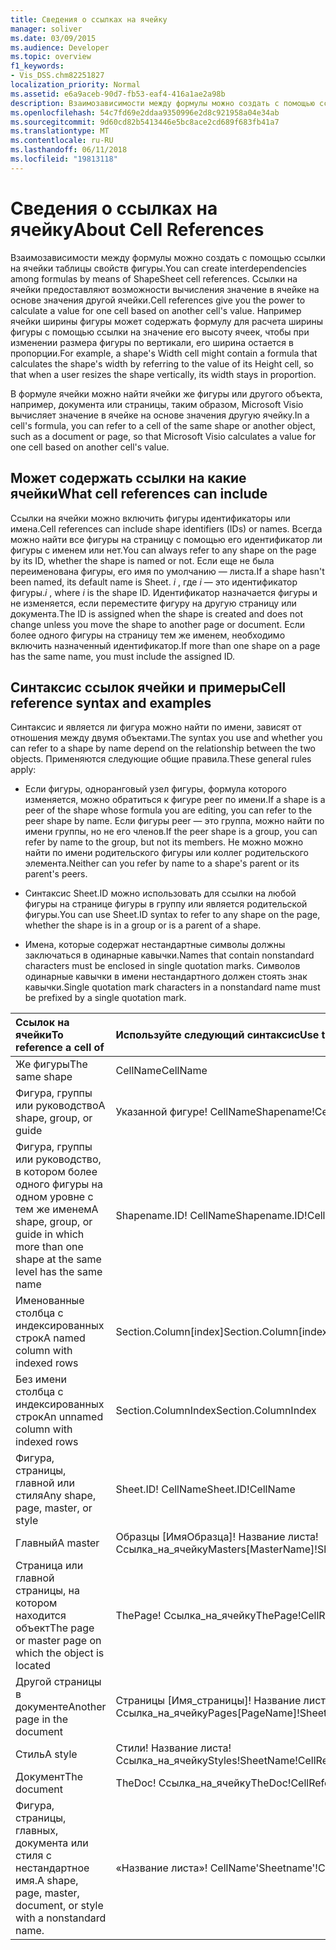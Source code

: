 ```yaml
---
title: Сведения о ссылках на ячейку
manager: soliver
ms.date: 03/09/2015
ms.audience: Developer
ms.topic: overview
f1_keywords:
- Vis_DSS.chm82251827
localization_priority: Normal
ms.assetid: e6a9aceb-90d7-fb53-eaf4-416a1ae2a98b
description: Взаимозависимости между формулы можно создать с помощью ссылки на ячейки таблицы свойств фигуры. Ссылки на ячейки предоставляют возможности вычисления значение в ячейке на основе значения другой ячейки. Например ячейки ширины фигуры может содержать формулу для расчета ширины фигуры с помощью ссылки на значение его высоту ячеек, чтобы при изменении размера фигуры по вертикали, его ширина остается в пропорции.
ms.openlocfilehash: 54c7fd69e2ddaa9350996e2d8c921958a04e34ab
ms.sourcegitcommit: 9d60cd82b5413446e5bc8ace2cd689f683fb41a7
ms.translationtype: MT
ms.contentlocale: ru-RU
ms.lasthandoff: 06/11/2018
ms.locfileid: "19813118"
---
```

# <a name="about-cell-references"></a><span data-ttu-id="18e51-105">Сведения о ссылках на ячейку</span><span class="sxs-lookup"><span data-stu-id="18e51-105">About Cell References</span></span>

<span data-ttu-id="18e51-106">Взаимозависимости между формулы можно создать с помощью ссылки на ячейки таблицы свойств фигуры.</span><span class="sxs-lookup"><span data-stu-id="18e51-106">You can create interdependencies among formulas by means of ShapeSheet cell references.</span></span> <span data-ttu-id="18e51-107">Ссылки на ячейки предоставляют возможности вычисления значение в ячейке на основе значения другой ячейки.</span><span class="sxs-lookup"><span data-stu-id="18e51-107">Cell references give you the power to calculate a value for one cell based on another cell's value.</span></span> <span data-ttu-id="18e51-108">Например ячейки ширины фигуры может содержать формулу для расчета ширины фигуры с помощью ссылки на значение его высоту ячеек, чтобы при изменении размера фигуры по вертикали, его ширина остается в пропорции.</span><span class="sxs-lookup"><span data-stu-id="18e51-108">For example, a shape's Width cell might contain a formula that calculates the shape's width by referring to the value of its Height cell, so that when a user resizes the shape vertically, its width stays in proportion.</span></span>
  
<span data-ttu-id="18e51-109">В формуле ячейки можно найти ячейки же фигуры или другого объекта, например, документа или страницы, таким образом, Microsoft Visio вычисляет значение в ячейке на основе значения другую ячейку.</span><span class="sxs-lookup"><span data-stu-id="18e51-109">In a cell's formula, you can refer to a cell of the same shape or another object, such as a document or page, so that Microsoft Visio calculates a value for one cell based on another cell's value.</span></span>
  
## <a name="what-cell-references-can-include"></a><span data-ttu-id="18e51-110">Может содержать ссылки на какие ячейки</span><span class="sxs-lookup"><span data-stu-id="18e51-110">What cell references can include</span></span>

<span data-ttu-id="18e51-111">Ссылки на ячейки можно включить фигуры идентификаторы или имена.</span><span class="sxs-lookup"><span data-stu-id="18e51-111">Cell references can include shape identifiers (IDs) or names.</span></span> <span data-ttu-id="18e51-112">Всегда можно найти все фигуры на страницу с помощью его идентификатор ли фигуры с именем или нет.</span><span class="sxs-lookup"><span data-stu-id="18e51-112">You can always refer to any shape on the page by its ID, whether the shape is named or not.</span></span> <span data-ttu-id="18e51-113">Если еще не была переименована фигуры, его имя по умолчанию — листа.</span><span class="sxs-lookup"><span data-stu-id="18e51-113">If a shape hasn't been named, its default name is Sheet.</span></span> <span data-ttu-id="18e51-114">*i* , где *i* — это идентификатор фигуры.</span><span class="sxs-lookup"><span data-stu-id="18e51-114">*i*  , where  *i*  is the shape ID.</span></span> <span data-ttu-id="18e51-115">Идентификатор назначается фигуры и не изменяется, если переместите фигуру на другую страницу или документа.</span><span class="sxs-lookup"><span data-stu-id="18e51-115">The ID is assigned when the shape is created and does not change unless you move the shape to another page or document.</span></span> <span data-ttu-id="18e51-116">Если более одного фигуры на страницу тем же именем, необходимо включить назначенный идентификатор.</span><span class="sxs-lookup"><span data-stu-id="18e51-116">If more than one shape on a page has the same name, you must include the assigned ID.</span></span> 
  
## <a name="cell-reference-syntax-and-examples"></a><span data-ttu-id="18e51-117">Синтаксис ссылок ячейки и примеры</span><span class="sxs-lookup"><span data-stu-id="18e51-117">Cell reference syntax and examples</span></span>

<span data-ttu-id="18e51-118">Синтаксис и является ли фигура можно найти по имени, зависят от отношения между двумя объектами.</span><span class="sxs-lookup"><span data-stu-id="18e51-118">The syntax you use and whether you can refer to a shape by name depend on the relationship between the two objects.</span></span> <span data-ttu-id="18e51-119">Применяются следующие общие правила.</span><span class="sxs-lookup"><span data-stu-id="18e51-119">These general rules apply:</span></span>
  
- <span data-ttu-id="18e51-120">Если фигуры, одноранговый узел фигуры, формула которого изменяется, можно обратиться к фигуре peer по имени.</span><span class="sxs-lookup"><span data-stu-id="18e51-120">If a shape is a peer of the shape whose formula you are editing, you can refer to the peer shape by name.</span></span> <span data-ttu-id="18e51-121">Если фигуры peer — это группа, можно найти по имени группы, но не его членов.</span><span class="sxs-lookup"><span data-stu-id="18e51-121">If the peer shape is a group, you can refer by name to the group, but not its members.</span></span> <span data-ttu-id="18e51-122">Не можно можно найти по имени родительского фигуры или коллег родительского элемента.</span><span class="sxs-lookup"><span data-stu-id="18e51-122">Neither can you refer by name to a shape's parent or its parent's peers.</span></span>
    
- <span data-ttu-id="18e51-123">Синтаксис Sheet.ID можно использовать для ссылки на любой фигуры на странице фигуры в группу или является родительской фигуры.</span><span class="sxs-lookup"><span data-stu-id="18e51-123">You can use Sheet.ID syntax to refer to any shape on the page, whether the shape is in a group or is a parent of a shape.</span></span>
    
- <span data-ttu-id="18e51-124">Имена, которые содержат нестандартные символы должны заключаться в одинарные кавычки.</span><span class="sxs-lookup"><span data-stu-id="18e51-124">Names that contain nonstandard characters must be enclosed in single quotation marks.</span></span> <span data-ttu-id="18e51-125">Символов одинарные кавычки в имени нестандартного должен стоять знак кавычки.</span><span class="sxs-lookup"><span data-stu-id="18e51-125">Single quotation mark characters in a nonstandard name must be prefixed by a single quotation mark.</span></span>
    
|<span data-ttu-id="18e51-126">**Ссылок на ячейки**</span><span class="sxs-lookup"><span data-stu-id="18e51-126">**To reference a cell of**</span></span>|<span data-ttu-id="18e51-127">**Используйте следующий синтаксис**</span><span class="sxs-lookup"><span data-stu-id="18e51-127">**Use this syntax**</span></span>|<span data-ttu-id="18e51-128">**Пример**</span><span class="sxs-lookup"><span data-stu-id="18e51-128">**Example**</span></span>|
|:-----|:-----|:-----|
|<span data-ttu-id="18e51-129">Же фигуры</span><span class="sxs-lookup"><span data-stu-id="18e51-129">The same shape</span></span>  <br/> | <span data-ttu-id="18e51-130">CellName</span><span class="sxs-lookup"><span data-stu-id="18e51-130">CellName</span></span>  <br/> | <span data-ttu-id="18e51-131">Width</span><span class="sxs-lookup"><span data-stu-id="18e51-131">Width</span></span>  <br/> |
| <span data-ttu-id="18e51-132">Фигура, группы или руководство</span><span class="sxs-lookup"><span data-stu-id="18e51-132">A shape, group, or guide</span></span>  <br/> | <span data-ttu-id="18e51-133">Указанной фигуре! CellName</span><span class="sxs-lookup"><span data-stu-id="18e51-133">Shapename!CellName</span></span>  <br/> | <span data-ttu-id="18e51-134">Звезда! Угол</span><span class="sxs-lookup"><span data-stu-id="18e51-134">Star!Angle</span></span>  <br/> |
| <span data-ttu-id="18e51-135">Фигура, группы или руководство, в котором более одного фигуры на одном уровне с тем же именем</span><span class="sxs-lookup"><span data-stu-id="18e51-135">A shape, group, or guide in which more than one shape at the same level has the same name</span></span>  <br/> | <span data-ttu-id="18e51-136">Shapename.ID! CellName</span><span class="sxs-lookup"><span data-stu-id="18e51-136">Shapename.ID!CellName</span></span>  <br/> | <span data-ttu-id="18e51-137">Executive.2! Высота</span><span class="sxs-lookup"><span data-stu-id="18e51-137">Executive.2!Height</span></span>  <br/> |
| <span data-ttu-id="18e51-138">Именованные столбца с индексированных строк</span><span class="sxs-lookup"><span data-stu-id="18e51-138">A named column with indexed rows</span></span>  <br/> | <span data-ttu-id="18e51-139">Section.Column[index]</span><span class="sxs-lookup"><span data-stu-id="18e51-139">Section.Column[index]</span></span>  <br/> | <span data-ttu-id="18e51-140">Char.Font[3]</span><span class="sxs-lookup"><span data-stu-id="18e51-140">Char.Font[3]</span></span>  <br/> |
| <span data-ttu-id="18e51-141">Без имени столбца с индексированных строк</span><span class="sxs-lookup"><span data-stu-id="18e51-141">An unnamed column with indexed rows</span></span>  <br/> | <span data-ttu-id="18e51-142">Section.ColumnIndex</span><span class="sxs-lookup"><span data-stu-id="18e51-142">Section.ColumnIndex</span></span>  <br/> | <span data-ttu-id="18e51-143">Scratch.A5</span><span class="sxs-lookup"><span data-stu-id="18e51-143">Scratch.A5</span></span>  <br/> |
| <span data-ttu-id="18e51-144">Фигура, страницы, главной или стиля</span><span class="sxs-lookup"><span data-stu-id="18e51-144">Any shape, page, master, or style</span></span>  <br/> | <span data-ttu-id="18e51-145">Sheet.ID! CellName</span><span class="sxs-lookup"><span data-stu-id="18e51-145">Sheet.ID!CellName</span></span>  <br/> | <span data-ttu-id="18e51-146">Sheet.8! FillForegnd</span><span class="sxs-lookup"><span data-stu-id="18e51-146">Sheet.8!FillForegnd</span></span>  <br/> |
| <span data-ttu-id="18e51-147">Главный</span><span class="sxs-lookup"><span data-stu-id="18e51-147">A master</span></span>  <br/> | <span data-ttu-id="18e51-148">Образцы [ИмяОбразца]! Название листа! Ссылка_на_ячейку</span><span class="sxs-lookup"><span data-stu-id="18e51-148">Masters[MasterName]!SheetName!CellReference</span></span>  <br/> | <span data-ttu-id="18e51-149">Образцы [шестеренки]! Вала! Geometry1.X1</span><span class="sxs-lookup"><span data-stu-id="18e51-149">Masters[Gear]!Shaft!Geometry1.X1</span></span>  <br/> |
| <span data-ttu-id="18e51-150">Страница или главной страницы, на котором находится объект</span><span class="sxs-lookup"><span data-stu-id="18e51-150">The page or master page on which the object is located</span></span>  <br/> | <span data-ttu-id="18e51-151">ThePage! Ссылка_на_ячейку</span><span class="sxs-lookup"><span data-stu-id="18e51-151">ThePage!CellReference</span></span>  <br/> | <span data-ttu-id="18e51-152">ThePage! User.Vanishing_Point</span><span class="sxs-lookup"><span data-stu-id="18e51-152">ThePage!User.Vanishing_Point</span></span>  <br/> |
| <span data-ttu-id="18e51-153">Другой страницы в документе</span><span class="sxs-lookup"><span data-stu-id="18e51-153">Another page in the document</span></span>  <br/> | <span data-ttu-id="18e51-154">Страницы [Имя_страницы]! Название листа! Ссылка_на_ячейку</span><span class="sxs-lookup"><span data-stu-id="18e51-154">Pages[PageName]!SheetName!CellReference</span></span>  <br/> | <span data-ttu-id="18e51-155">Страницы [Страница 3]! Sheet.4! BeginX</span><span class="sxs-lookup"><span data-stu-id="18e51-155">Pages[Page-3]!Sheet.4!BeginX</span></span>  <br/> |
| <span data-ttu-id="18e51-156">Стиль</span><span class="sxs-lookup"><span data-stu-id="18e51-156">A style</span></span>  <br/> | <span data-ttu-id="18e51-157">Стили! Название листа! Ссылка_на_ячейку</span><span class="sxs-lookup"><span data-stu-id="18e51-157">Styles!SheetName!CellReference</span></span>  <br/> | <span data-ttu-id="18e51-158">Стили! Диспетчер! Цвет линии</span><span class="sxs-lookup"><span data-stu-id="18e51-158">Styles!Manager!LineColor</span></span>  <br/> |
| <span data-ttu-id="18e51-159">Документ</span><span class="sxs-lookup"><span data-stu-id="18e51-159">The document</span></span>  <br/> | <span data-ttu-id="18e51-160">TheDoc! Ссылка_на_ячейку</span><span class="sxs-lookup"><span data-stu-id="18e51-160">TheDoc!CellReference</span></span>  <br/> | <span data-ttu-id="18e51-161">TheDoc! PreviewQuality</span><span class="sxs-lookup"><span data-stu-id="18e51-161">TheDoc!PreviewQuality</span></span>  <br/> |
| <span data-ttu-id="18e51-162">Фигура, страницы, главных, документа или стиля с нестандартное имя.</span><span class="sxs-lookup"><span data-stu-id="18e51-162">A shape, page, master, document, or style with a nonstandard name.</span></span>  <br/> | <span data-ttu-id="18e51-163">«Название листа»! CellName</span><span class="sxs-lookup"><span data-stu-id="18e51-163">'Sheetname'!CellName</span></span>  <br/> | <span data-ttu-id="18e51-164">"1 D'! Цвет линии</span><span class="sxs-lookup"><span data-stu-id="18e51-164">'1-D'!LineColor</span></span>  <br/> |
   

